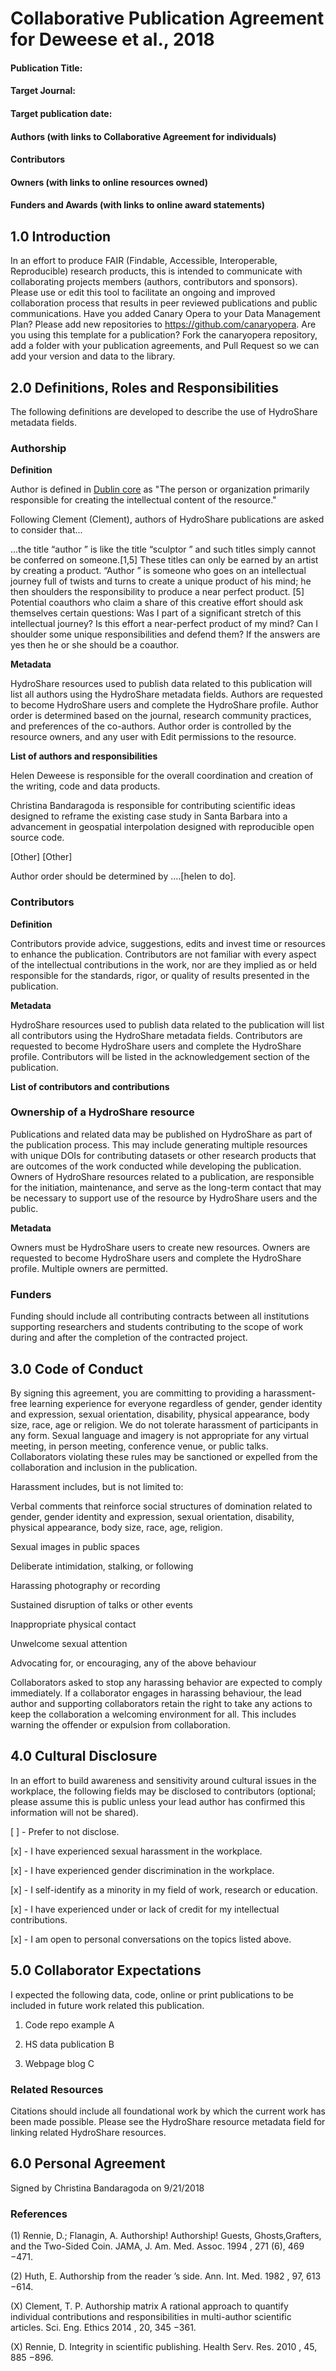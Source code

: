 # Collaborative Publication Agreement for Deweese et al., 2018
#### Publication Title: 
#### Target Journal:
#### Target publication date:
#### Authors (with links to Collaborative Agreement for individuals)
#### Contributors
#### Owners (with links to online resources owned)
#### Funders and Awards (with links to online award statements)

## 1.0 Introduction

In an effort to produce FAIR (Findable, Accessible, Interoperable, Reproducible) research products, this is intended to communicate with collaborating projects members (authors, contributors and sponsors).  Please use or edit this tool to facilitate an ongoing and improved collaboration process that results in peer reviewed publications and public communications.  Have you added Canary Opera to your Data Management Plan? Please add new repositories to https://github.com/canaryopera. Are you using this template for a publication? Fork the canaryopera repository, add a folder with your publication agreements, and Pull Request so we can add your version and data to the library. 

## 2.0 Definitions, Roles and Responsibilities
The following definitions are developed to describe the use of HydroShare metadata fields.  

### Authorship 
**Definition**

Author is defined in [Dublin core](http://dublincore.org/documents/1998/09/dces/) as "The person or organization primarily responsible for creating the intellectual content of the resource."

Following Clement (Clement), authors of HydroShare publications are asked to consider that... 

...the title “author ” is like the title “sculptor ” and such titles simply cannot be conferred on someone.[1,5] These titles can only be earned by an artist by creating a product. “Author ” is someone who goes on an intellectual journey full of twists and turns to create a unique product of his mind; he then shoulders the responsibility to produce a near perfect product. [5]   Potential coauthors who claim a share of this creative effort should ask themselves certain questions: Was I part of a significant stretch of this intellectual journey? Is this effort a near-perfect product of my mind? Can I shoulder some unique responsibilities and defend them? If the answers are yes then he or she should be a coauthor.

**Metadata**

HydroShare resources used to publish data related to this publication will list all authors using the HydroShare metadata fields.  Authors are requested to become HydroShare users and complete the HydroShare profile.  Author order is determined based on the journal, research community practices, and preferences of the co-authors. Author order is controlled by the resource owners, and any user with Edit permissions to the resource. 

**List of authors and responsibilities**

Helen Deweese is responsible for the overall coordination and creation of the writing, code and data products. 

Christina Bandaragoda is responsible for contributing scientific ideas designed to reframe the existing case study in Santa Barbara into a advancement in geospatial interpolation designed with reproducible open source code.

[Other]
[Other]

Author order should be determined by ....[helen to do]. 

### Contributors

**Definition**

Contributors provide advice, suggestions, edits and invest time or resources to enhance the publication.  Contributors are not familiar with every aspect of the intellectual contributions in the work, nor are they implied as or held responsible for the standards, rigor, or quality of results presented in the publication.  

**Metadata**

HydroShare resources used to publish data related to the publication will list all contributors using the HydroShare metadata fields.  Contributors are requested to become HydroShare users and complete the HydroShare profile.  Contributors will be listed in the acknowledgement section of the publication. 

**List of contributors and contributions**

### Ownership of a HydroShare resource
Publications and related data may be published on HydroShare as part of the publication process.  This may include generating multiple resources with unique DOIs for contributing datasets or other research products that are outcomes of the work conducted while developing the publication.  Owners of HydroShare resources related to a publication, are responsible for the initiation, maintenance, and serve as the long-term contact that may be necessary to support use of the resource by HydroShare users and the public.  

**Metadata**

Owners must be HydroShare users to create new resources. Owners are requested to become HydroShare users and complete the HydroShare profile. Multiple owners are permitted. 

### Funders
Funding should include all contributing contracts between all institutions supporting researchers and students contributing to the scope of work during and after the completion of the contracted project.  

## 3.0 Code of Conduct

By signing this agreement, you are committing to providing a harassment-free learning experience for everyone regardless of gender, gender identity and expression, sexual orientation, disability, physical appearance, body size, race, age or religion. We do not tolerate harassment of participants in any form. Sexual language and imagery is not appropriate for any virtual meeting, in person meeting, conference venue, or public talks. Collaborators violating these rules may be sanctioned or expelled from the collaboration and inclusion in the publication. 

Harassment includes, but is not limited to:

Verbal comments that reinforce social structures of domination related to gender, gender identity and expression, sexual orientation, disability, physical appearance, body size, race, age, religion.

Sexual images in public spaces

Deliberate intimidation, stalking, or following

Harassing photography or recording

Sustained disruption of talks or other events

Inappropriate physical contact

Unwelcome sexual attention

Advocating for, or encouraging, any of the above behaviour

Collaborators asked to stop any harassing behavior are expected to comply immediately. If a collaborator engages in harassing behaviour, the lead author and supporting collaborators retain the right to take any actions to keep the collaboration a welcoming environment for all. This includes warning the offender or expulsion from collaboration.

## 4.0 Cultural Disclosure

In an effort to build awareness and sensitivity around cultural issues in the workplace, the following fields may be disclosed to contributors (optional; please assume this is public unless your lead author has confirmed this information will not be shared). 

[ ] - Prefer to not disclose. 

[x] - I have experienced sexual harassment in the workplace.

[x] - I have experienced gender discrimination in the workplace. 

[x] - I self-identify as a minority in my field of work, research or education.

[x] - I have experienced under or lack of credit for my intellectual contributions. 

[x] - I am open to personal conversations on the topics listed above.  

## 5.0 Collaborator Expectations

I expected the following data, code, online or print publications to be included in future work related this publication.

1. Code repo example A

2. HS data publication B

3.  Webpage blog C


### Related Resources
Citations should include all foundational work by which the current work has been made possible.  Please see the HydroShare resource metadata field for linking related HydroShare resources. 

## 6.0 Personal Agreement
Signed by Christina Bandaragoda on 9/21/2018

### References 
(1) Rennie, D.; Flanagin, A. Authorship! Authorship! Guests, Ghosts,Grafters, and the Two-Sided Coin. JAMA, J. Am. Med. Assoc. 1994 , 271 (6), 469 −471.

(2) Huth, E. Authorship from the reader ’s side. Ann. Int. Med. 1982 , 97, 613 −614.

(X) Clement, T. P. Authorship matrix A rational approach to quantify individual contributions and responsibilities in multi-author scientific articles. Sci. Eng. Ethics 2014 , 20, 345 −361. 

(X) Rennie, D. Integrity in scientific publishing. Health Serv. Res. 2010 , 45, 885 −896. 
